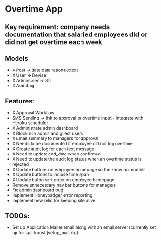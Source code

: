 # Overtime App

## Key requirement: company needs documentation that salaried employees did or did not get overtime each week

## Models
- X Post -> date:date rationale:text
- X User -> Devise
- X AdminUser -> STI
- X AuditLog

## Features:
- X Approval Workflow
- SMS Sending -> link to approval or overtime input - Integrate with Heroku scheduler
- X Administrate admin dashboard
- X Block non admin and guest users
- X Email summary to managers for approval
- X Needs to be documented if employee did not log overtime
- X Create audit log for each text message
- X Need to update end_date when confirmed
- X Need to update the audit log status when an overtime status is rejected
- X Update buttons on employee homepage so the show on modible
- X Update buttons to include time span
- X Update buton sort order on employee homepage
- Remove unnecessary nav bar buttons for managers
- Fix admin dashboard bug
- Implement Honeybadger error reporting
- Implement new relic for keeping site alive

## TODOs:

- Set up Application Mailer email along with an email server (currently set up for sparkpost [setup_mail.rb])